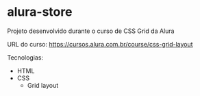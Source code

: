 # alura-store

Projeto desenvolvido durante o curso de CSS Grid da Alura

URL do curso: https://cursos.alura.com.br/course/css-grid-layout

Tecnologias:
* HTML
* CSS
  * Grid layout 
